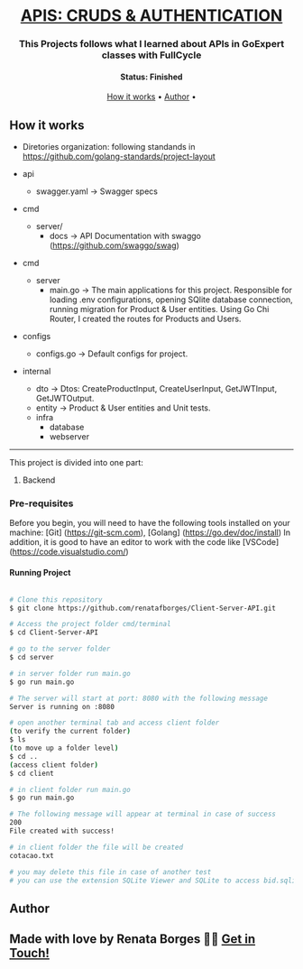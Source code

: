 <h1 align="center">
   <a href="#"> APIS: CRUDS & AUTHENTICATION </a>
</h1>

<h3 align="center">
    This Projects follows what I learned about APIs in GoExpert classes with FullCycle
</h3>

<h4 align="center"> 
	 Status: Finished
</h4>

<p align="center"> 
 <a href="#how-it-works">How it works</a> • 
 <a href="#author">Author</a> • 

</p>

## How it works

- Diretories organization: following standands in https://github.com/golang-standards/project-layout

- api
  - swagger.yaml -> Swagger specs

- cmd
  - server/
    - docs -> API Documentation with swaggo (https://github.com/swaggo/swag)

- cmd
  - server
    - main.go -> The main applications for this project. Responsible for loading .env configurations, opening SQlite database connection, running migration for Product & User entities. Using Go Chi Router, I created the routes for Products and Users.

- configs
  - configs.go -> Default configs for project.

- internal
  - dto -> Dtos: CreateProductInput, CreateUserInput, GetJWTInput, GetJWTOutput.
  - entity -> Product & User entities and Unit tests.
  - infra
    -  database
    -  webserver 
  
---

This project is divided into one part:
1. Backend

### Pre-requisites

Before you begin, you will need to have the following tools installed on your machine:
[Git] (https://git-scm.com), 
[Golang] (https://go.dev/doc/install)
In addition, it is good to have an editor to work with the code like [VSCode] (https://code.visualstudio.com/)

#### Running Project

```bash

# Clone this repository
$ git clone https://github.com/renatafborges/Client-Server-API.git

# Access the project folder cmd/terminal
$ cd Client-Server-API

# go to the server folder
$ cd server

# in server folder run main.go
$ go run main.go

# The server will start at port: 8080 with the following message
Server is running on :8080

# open another terminal tab and access client folder
(to verify the current folder)
$ ls
(to move up a folder level)
$ cd ..
(access client folder)
$ cd client 

# in client folder run main.go
$ go run main.go

# The following message will appear at terminal in case of success
200
File created with success!

# in client folder the file will be created
cotacao.txt

# you may delete this file in case of another test
# you can use the extension SQLite Viewer and SQLite to access bid.sqlite database in server/bid.sqlite
```
## Author
Made with love by Renata Borges 👋🏽 [Get in Touch!](Https://www.linkedin.com/in/renataborgestech)
---

